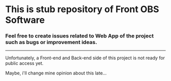 # This is stub repository of Front OBS Software

### Feel free to create issues related to Web App of the project such as bugs or improvement ideas.

-----
Unfortunately, a Front-end and Back-end side of this project is not ready for public access yet.

Maybe, i'll change mine opinion about this late...
